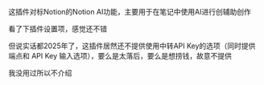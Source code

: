 这插件对标Notion的Notion AI功能，主要用于在笔记中使用AI进行创辅助创作

看了下插件设置项，感觉还不错

但说实话都2025年了，这插件居然还不提供使用中转API Key的选项（同时提供端点和 API Key 输入选项），要么是太落后，要么是想捞钱，故意不提供

我没用过所以不介绍
